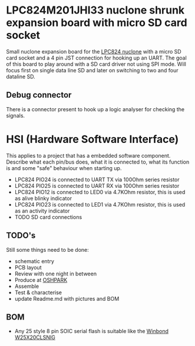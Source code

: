 # LPC824M201JHI33 nuclone shrunk expansion board with micro SD card socket
Small nuclone expansion board for the [LPC824 nuclone](https://github.com/Squantor/squantorDevelBoards/tree/master/hardware/nuclone_LPC824M201JHI33/README.md) with a micro SD card socket and a 4 pin JST connection for hooking up an UART. The goal of this board to play around with a SD card driver not using SPI mode. Will focus first on single data line SD and later on switching to two and four dataline SD.
## Debug connector
There is a connector present to hook up a logic analyser for checking the signals.
# HSI (Hardware Software Interface)
This applies to a project that has a embedded software component. Describe what each pin/bus does, what it is connected to, what its function is and some "safe" behaviour when starting up.
* LPC824 PIO24 is connected to UART TX via 100Ohm series resistor
* LPC824 PIO25 is connected to UART RX via 100Ohm series resistor
* LPC824 PIO12 is connected to LED0 via 4.7KOhm resistor, this is used as alive blinky indicator
* LPC824 PIO23 is connected to LED1 via 4.7KOhm resistor, this is used as an activity indicator
* TODO SD card connections
## TODO's
Still some things need to be done:
* schematic entry
* PCB layout
* Review with one night in between
* Produce at [OSHPARK](https://oshpark.com/)
* Assemble
* Test & characterise
* update Readme.md with pictures and BOM
## BOM
* Any 25 style 8 pin SOIC serial flash is suitable like the [Winbond W25X20CLSNIG](https://lcsc.com/product-detail/FLASH_Winbond-Elec-W25X20CLSNIG_C34591.html)

